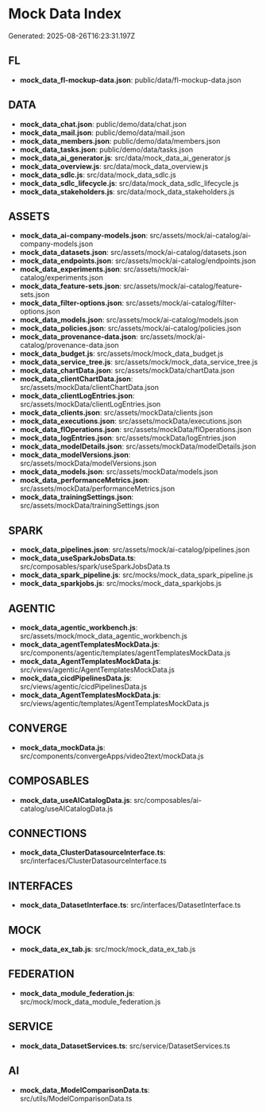 # Mock Data Index
Generated: 2025-08-26T16:23:31.197Z

## FL
- **mock_data_fl-mockup-data.json**: public/data/fl-mockup-data.json

## DATA
- **mock_data_chat.json**: public/demo/data/chat.json
- **mock_data_mail.json**: public/demo/data/mail.json
- **mock_data_members.json**: public/demo/data/members.json
- **mock_data_tasks.json**: public/demo/data/tasks.json
- **mock_data_ai_generator.js**: src/data/mock_data_ai_generator.js
- **mock_data_overview.js**: src/data/mock_data_overview.js
- **mock_data_sdlc.js**: src/data/mock_data_sdlc.js
- **mock_data_sdlc_lifecycle.js**: src/data/mock_data_sdlc_lifecycle.js
- **mock_data_stakeholders.js**: src/data/mock_data_stakeholders.js

## ASSETS
- **mock_data_ai-company-models.json**: src/assets/mock/ai-catalog/ai-company-models.json
- **mock_data_datasets.json**: src/assets/mock/ai-catalog/datasets.json
- **mock_data_endpoints.json**: src/assets/mock/ai-catalog/endpoints.json
- **mock_data_experiments.json**: src/assets/mock/ai-catalog/experiments.json
- **mock_data_feature-sets.json**: src/assets/mock/ai-catalog/feature-sets.json
- **mock_data_filter-options.json**: src/assets/mock/ai-catalog/filter-options.json
- **mock_data_models.json**: src/assets/mock/ai-catalog/models.json
- **mock_data_policies.json**: src/assets/mock/ai-catalog/policies.json
- **mock_data_provenance-data.json**: src/assets/mock/ai-catalog/provenance-data.json
- **mock_data_budget.js**: src/assets/mock/mock_data_budget.js
- **mock_data_service_tree.js**: src/assets/mock/mock_data_service_tree.js
- **mock_data_chartData.json**: src/assets/mockData/chartData.json
- **mock_data_clientChartData.json**: src/assets/mockData/clientChartData.json
- **mock_data_clientLogEntries.json**: src/assets/mockData/clientLogEntries.json
- **mock_data_clients.json**: src/assets/mockData/clients.json
- **mock_data_executions.json**: src/assets/mockData/executions.json
- **mock_data_flOperations.json**: src/assets/mockData/flOperations.json
- **mock_data_logEntries.json**: src/assets/mockData/logEntries.json
- **mock_data_modelDetails.json**: src/assets/mockData/modelDetails.json
- **mock_data_modelVersions.json**: src/assets/mockData/modelVersions.json
- **mock_data_models.json**: src/assets/mockData/models.json
- **mock_data_performanceMetrics.json**: src/assets/mockData/performanceMetrics.json
- **mock_data_trainingSettings.json**: src/assets/mockData/trainingSettings.json

## SPARK
- **mock_data_pipelines.json**: src/assets/mock/ai-catalog/pipelines.json
- **mock_data_useSparkJobsData.ts**: src/composables/spark/useSparkJobsData.ts
- **mock_data_spark_pipeline.js**: src/mocks/mock_data_spark_pipeline.js
- **mock_data_sparkjobs.js**: src/mocks/mock_data_sparkjobs.js

## AGENTIC
- **mock_data_agentic_workbench.js**: src/assets/mock/mock_data_agentic_workbench.js
- **mock_data_agentTemplatesMockData.js**: src/components/agentic/templates/agentTemplatesMockData.js
- **mock_data_AgentTemplatesMockData.js**: src/views/agentic/AgentTemplatesMockData.js
- **mock_data_cicdPipelinesData.js**: src/views/agentic/cicdPipelinesData.js
- **mock_data_AgentTemplatesMockData.js**: src/views/agentic/templates/AgentTemplatesMockData.js

## CONVERGE
- **mock_data_mockData.js**: src/components/convergeApps/video2text/mockData.js

## COMPOSABLES
- **mock_data_useAICatalogData.js**: src/composables/ai-catalog/useAICatalogData.js

## CONNECTIONS
- **mock_data_ClusterDatasourceInterface.ts**: src/interfaces/ClusterDatasourceInterface.ts

## INTERFACES
- **mock_data_DatasetInterface.ts**: src/interfaces/DatasetInterface.ts

## MOCK
- **mock_data_ex_tab.js**: src/mock/mock_data_ex_tab.js

## FEDERATION
- **mock_data_module_federation.js**: src/mock/mock_data_module_federation.js

## SERVICE
- **mock_data_DatasetServices.ts**: src/service/DatasetServices.ts

## AI
- **mock_data_ModelComparisonData.ts**: src/utils/ModelComparisonData.ts

